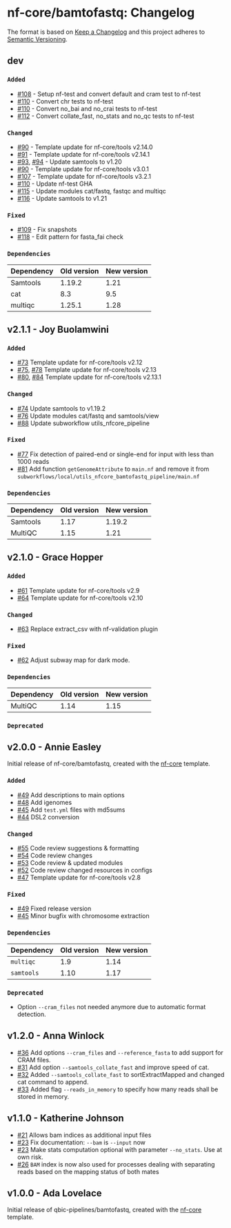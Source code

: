 # nf-core/bamtofastq: Changelog

The format is based on [Keep a Changelog](https://keepachangelog.com/en/1.0.0/)
and this project adheres to [Semantic Versioning](https://semver.org/spec/v2.0.0.html).

## dev

### `Added`

- [#108](https://github.com/nf-core/bamtofastq/pull/108) - Setup nf-test and convert default and cram test to nf-test
- [#110](https://github.com/nf-core/bamtofastq/pull/110) - Convert chr tests to nf-test
- [#110](https://github.com/nf-core/bamtofastq/pull/110) - Convert no_bai and no_crai tests to nf-test
- [#112](https://github.com/nf-core/bamtofastq/pull/112) - Convert collate_fast, no_stats and no_qc tests to nf-test

### `Changed`

- [#90](https://github.com/nf-core/bamtofastq/pull/90) - Template update for nf-core/tools v2.14.0
- [#91](https://github.com/nf-core/bamtofastq/pull/91) - Template update for nf-core/tools v2.14.1
- [#93](https://github.com/nf-core/bamtofastq/pull/93), [#94](https://github.com/nf-core/bamtofastq/pull/94) - Update samtools to v1.20
- [#90](https://github.com/nf-core/bamtofastq/pull/90) - Template update for nf-core/tools v3.0.1
- [#107](https://github.com/nf-core/bamtofastq/pull/107) - Template update for nf-core/tools v3.2.1
- [#110](https://github.com/nf-core/bamtofastq/pull/110) - Update nf-test GHA
- [#115](https://github.com/nf-core/bamtofastq/pull/115) - Update modules cat/fastq, fastqc and multiqc
- [#116](https://github.com/nf-core/bamtofastq/pull/116) - Update samtools to v1.21

### `Fixed`

- [#109](https://github.com/nf-core/bamtofastq/pull/109) - Fix snapshots
- [#118](https://github.com/nf-core/bamtofastq/pull/118) - Edit pattern for fasta_fai check

### `Dependencies`

| Dependency | Old version | New version |
| ---------- | ----------- | ----------- |
| Samtools   | 1.19.2      | 1.21        |
| cat        | 8.3         | 9.5         |
| multiqc    | 1.25.1      | 1.28        |

## v2.1.1 - Joy Buolamwini

### `Added`

- [#73](https://github.com/nf-core/bamtofastq/pull/73) Template update for nf-core/tools v2.12
- [#75](https://github.com/nf-core/bamtofastq/pull/75), [#78](https://github.com/nf-core/bamtofastq/pull/78) Template update for nf-core/tools v2.13
- [#80](https://github.com/nf-core/bamtofastq/pull/80), [#84](https://github.com/nf-core/bamtofastq/pull/84) Template update for nf-core/tools v2.13.1

### `Changed`

- [#74](https://github.com/nf-core/bamtofastq/pull/74) Update samtools to v1.19.2
- [#76](https://github.com/nf-core/bamtofastq/pull/76) Update modules cat/fastq and samtools/view
- [#88](https://github.com/nf-core/bamtofastq/pull/88) Update subworkflow utils_nfcore_pipeline

### `Fixed`

- [#77](https://github.com/nf-core/bamtofastq/pull/77) Fix detection of paired-end or single-end for input with less than 1000 reads
- [#81](https://github.com/nf-core/bamtofastq/pull/81) Add function `getGenomeAttribute` to `main.nf` and remove it from `subworkflows/local/utils_nfcore_bamtofastq_pipeline/main.nf`

### `Dependencies`

| Dependency | Old version | New version |
| ---------- | ----------- | ----------- |
| Samtools   | 1.17        | 1.19.2      |
| MultiQC    | 1.15        | 1.21        |

## v2.1.0 - Grace Hopper

### `Added`

- [#61](https://github.com/nf-core/bamtofastq/pull/61) Template update for nf-core/tools v2.9
- [#64](https://github.com/nf-core/bamtofastq/pull/64) Template update for nf-core/tools v2.10

### `Changed`

- [#63](https://github.com/nf-core/bamtofastq/pull/63) Replace extract_csv with nf-validation plugin

### `Fixed`

- [#62](https://github.com/nf-core/bamtofastq/pull/62) Adjust subway map for dark mode.

### `Dependencies`

| Dependency | Old version | New version |
| ---------- | ----------- | ----------- |
| MultiQC    | 1.14        | 1.15        |

### `Deprecated`

## v2.0.0 - Annie Easley

Initial release of nf-core/bamtofastq, created with the [nf-core](https://nf-co.re/) template.

### `Added`

- [#49](https://github.com/nf-core/bamtofastq/pull/49) Add descriptions to main options
- [#48](https://github.com/nf-core/bamtofastq/pull/48) Add igenomes
- [#45](https://github.com/nf-core/bamtofastq/pull/45) Add `test.yml` files with md5sums
- [#44](https://github.com/nf-core/bamtofastq/pull/44) DSL2 conversion

### `Changed`

- [#55](https://github.com/nf-core/bamtofastq/pull/55) Code review suggestions & formatting
- [#54](https://github.com/nf-core/bamtofastq/pull/54) Code review changes
- [#53](https://github.com/nf-core/bamtofastq/pull/53) Code review & updated modules
- [#52](https://github.com/nf-core/bamtofastq/pull/52) Code review changed resources in configs
- [#47](https://github.com/nf-core/bamtofastq/pull/47) Template update for nf-core/tools v2.8

### `Fixed`

- [#49](https://github.com/nf-core/bamtofastq/pull/49) Fixed release version
- [#45](https://github.com/nf-core/bamtofastq/pull/45) Minor bugfix with chromosome extraction

### `Dependencies`

| Dependency | Old version | New version |
| ---------- | ----------- | ----------- |
| `multiqc`  | 1.9         | 1.14        |
| `samtools` | 1.10        | 1.17        |

### `Deprecated`

- Option `--cram_files` not needed anymore due to automatic format detection.

## v1.2.0 - Anna Winlock

- [#36](https://github.com/qbic-pipelines/bamtofastq/pull/36) Add options `--cram_files` and `--reference_fasta` to add support for CRAM files.
- [#31](https://github.com/qbic-pipelines/bamtofastq/pull/31) Add option `--samtools_collate_fast` and improve speed of cat.
- [#32](https://github.com/qbic-pipelines/bamtofastq/pull/32) Added `--samtools_collate_fast` to sortExtractMapped and changed cat command to append.
- [#33](https://github.com/qbic-pipelines/bamtofastq/pull/33) Added flag `--reads_in_memory` to specify how many reads shall be stored in memory.

## v1.1.0 - Katherine Johnson

- [#21](https://github.com/qbic-pipelines/bamtofastq/21) Allows bam indices as additional input files
- [#23](https://github.com/qbic-pipelines/bamtofastq/23) Fix documentation: `--bam` is `--input` now
- [#23](https://github.com/qbic-pipelines/bamtofastq/23) Make stats computation optional with parameter `--no_stats`. Use at own risk.
- [#26](https://github.com/qbic-pipelines/bamtofastq/26) `BAM` index is now also used for processes dealing with separating reads based on the mapping status of both mates

## v1.0.0 - Ada Lovelace

Initial release of qbic-pipelines/bamtofastq, created with the [nf-core](http://nf-co.re/) template.
